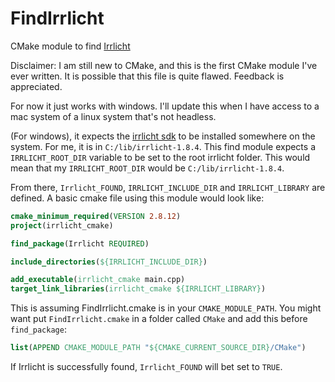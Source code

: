 # FindIrrlicht
CMake module to find [Irrlicht](http://irrlicht.sourceforge.net/)

Disclaimer: I am still new to CMake, and this is the first CMake module I've ever written. It is possible that
this file is quite flawed. Feedback is appreciated.

For now it just works with windows. I'll update this when I have access to a mac system of a linux system that's not headless.

(For windows), it expects the [irrlicht sdk](http://irrlicht.sourceforge.net/?page_id=10) to be installed somewhere on the system.
For me, it is in `C:/lib/irrlicht-1.8.4`. This find module expects a `IRRLICHT_ROOT_DIR` variable to be set to the root irrlicht
folder. This would mean that my `IRRLICHT_ROOT_DIR` would be `C:/lib/irrlicht-1.8.4`.

From there, `Irrlicht_FOUND`, `IRRLICHT_INCLUDE_DIR` and `IRRLICHT_LIBRARY` are defined. A basic cmake file using this module would look like:

```cmake
cmake_minimum_required(VERSION 2.8.12)
project(irrlicht_cmake)

find_package(Irrlicht REQUIRED)

include_directories(${IRRLICHT_INCLUDE_DIR})

add_executable(irrlicht_cmake main.cpp)
target_link_libraries(irrlicht_cmake ${IRRLICHT_LIBRARY})
```

This is assuming FindIrrlicht.cmake is in your `CMAKE_MODULE_PATH`. You might want put `FindIrrlicht.cmake` in a 
folder called `CMake` and add this before `find_package`:

```cmake
list(APPEND CMAKE_MODULE_PATH "${CMAKE_CURRENT_SOURCE_DIR}/CMake")
```

If Irrlicht is successfully found, `Irrlicht_FOUND` will bet set to `TRUE`.

